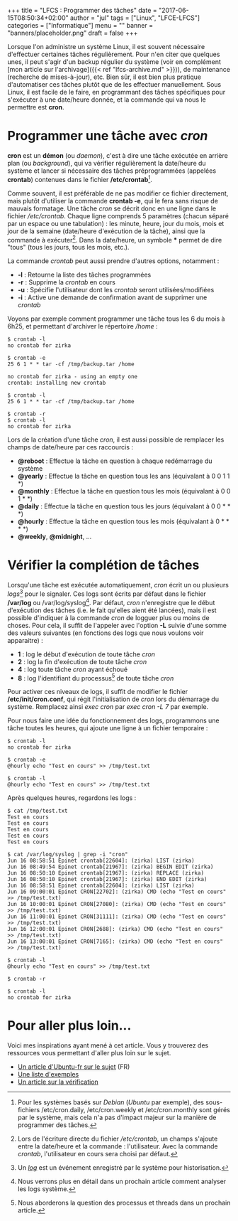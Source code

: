 +++
title      = "LFCS : Programmer des tâches"
date       = "2017-06-15T08:50:34+02:00"
author     = "jul"
tags       = ["Linux", "LFCE-LFCS"]
categories = ["Informatique"]
menu       = ""
banner     = "banners/placeholder.png"
draft      = false
+++

<!-- â ê î ô û -->
<!-- é è ù à -->

Lorsque l'on administre un système Linux, il est souvent nécessaire d'effectuer certaines tâches régulièrement. Pour n'en citer que quelques unes, il peut s'agir d'un backup régulier du système (voir en complément [mon article sur l'archivage]({{< ref "lfcs-archive.md" >}})), de maintenance (recherche de mises-à-jour), etc. Bien sûr, il est bien plus pratique d'automatiser ces tâches plutôt que de les effectuer manuellement. Sous Linux, il est facile de le faire, en programmant des tâches spécifiques pour s'exécuter à une date/heure donnée, et la commande qui va nous le permettre est **cron**.

# Programmer une tâche avec _cron_

**cron** est un **démon** (ou _daemon_), c'est à dire une tâche exécutée en arrière plan (ou _background_), qui va vérifier régulièrement la date/heure du système et lancer si nécessaire des tâches préprogrammées (appelées **crontab**) contenues dans le fichier **/etc/crontab**[^1].

[^1]: Pour les systèmes basés sur _Debian_ (_Ubuntu_ par exemple), des sous-fichiers /etc/cron.daily, /etc/cron.weekly et /etc/cron.monthly sont gérés par le système, mais cela n'a pas d'impact majeur sur la manière de programmer des tâches.

Comme souvent, il est préférable de ne pas modifier ce fichier directement, mais plutôt d'utiliser la commande **crontab -e**, qui le fera sans risque de mauvais formatage. Une tâche _cron_ se décrit donc en une ligne dans le fichier _/etc/crontab_. Chaque ligne comprends 5 paramètres (chacun séparé par un espace ou une tabulation) : les minute, heure, jour du mois, mois et jour de la semaine (date/heure d'exécution de la tâche), ainsi que la commande à exécuter[^2]. Dans la date/heure, un symbole **\*** permet de dire "tous" (tous les jours, tous les mois, etc.).

La commande _crontab_ peut aussi prendre d'autres options, notamment :

- **-l** : Retourne la liste des tâches programmées
- **-r** : Supprime la _crontab_ en cours
- **-u** : Spécifie l'utilisateur dont les _crontab_ seront utilisées/modifiées
- **-i** : Active une demande de confirmation avant de supprimer une _crontab_

[^2]: Lors de l'écriture directe du fichier _/etc/crontab_, un champs s'ajoute entre la date/heure et la commande : l'utilisateur. Avec la commande _crontab_, l'utilisateur en cours sera choisi par défaut.

Voyons par exemple comment programmer une tâche tous les 6 du mois à 6h25, et permettant d'archiver le répertoire _/home_ :

	$ crontab -l
	no crontab for zirka

	$ crontab -e
	25 6 1 * * tar -cf /tmp/backup.tar /home

	no crontab for zirka - using an empty one
	crontab: installing new crontab

	$ crontab -l
	25 6 1 * * tar -cf /tmp/backup.tar /home

	$ crontab -r
	$ crontab -l
	no crontab for zirka

Lors de la création d'une tâche _cron_, il est aussi possible de remplacer les champs de date/heure par ces raccourcis :

- **@reboot** : Effectue la tâche en question à chaque redémarrage du système
- **@yearly** : Effectue la tâche en question tous les ans (équivalant à 0 0 1 1 *)
- **@monthly** : Effectue la tâche en question tous les mois (équivalant à 0 0 1 * *)
- **@daily** : Effectue la tâche en question tous les jours (équivalant à 0 0 * * *)
- **@hourly** : Effectue la tâche en question tous les mois (équivalant à 0 * * * *)
- **@weekly**, **@midnight**, ...

# Vérifier la complétion de tâches

Lorsqu'une tâche est exécutée automatiquement, _cron_ écrit un ou plusieurs _logs_[^3] pour le signaler. Ces logs sont écrits par défaut dans le fichier **/var/log** ou /var/log/syslog[^4]. Par défaut, _cron_ n'enregistre que le début d'exécution des tâches (i.e. le fait qu'elles aient été lancées), mais il est possible d'indiquer à la commande _cron_ de logguer plus ou moins de choses. Pour cela, il suffit de l'appeler avec l'option **-L** suivie d'une somme des valeurs suivantes (en fonctions des logs que nous voulons voir apparaitre) :

[^3]: Un [_log_](https://en.wikipedia.org/wiki/Logfile) est un événement enregistré par le système pour historisation.
[^4]: Nous verrons plus en détail dans un prochain article comment analyser les logs système.

- **1** : log le début d'exécution de toute tâche _cron_
- **2** : log la fin d'exécution de toute tâche _cron_
- **4** : log toute tâche _cron_ ayant échoué
- **8** : log l'identifiant du processus[^5] de toute tâche _cron_

Pour activer ces niveaux de logs, il suffit de modifier le fichier **/etc/init/cron.conf**, qui régit l'initialisation de _cron_ lors du démarrage du système. Remplacez ainsi _exec cron_ par _exec cron -L 7_ par exemple.

[^5]: Nous aborderons la question des processus et threads dans un prochain article.

Pour nous faire une idée du fonctionnement des logs, programmons une tâche toutes les heures, qui ajoute une ligne à un fichier temporaire :

	$ crontab -l
	no crontab for zirka

	$ crontab -e
	@hourly echo "Test en cours" >> /tmp/test.txt

	$ crontab -l
	@hourly echo "Test en cours" >> /tmp/test.txt

Après quelques heures, regardons les logs :

	$ cat /tmp/test.txt
	Test en cours
	Test en cours
	Test en cours
	Test en cours
	Test en cours

	$ cat /var/log/syslog | grep -i "cron"
	Jun 16 08:58:51 Epinet crontab[22604]: (zirka) LIST (zirka)
	Jun 16 08:49:54 Epinet crontab[21967]: (zirka) BEGIN EDIT (zirka)
	Jun 16 08:50:10 Epinet crontab[21967]: (zirka) REPLACE (zirka)
	Jun 16 08:50:10 Epinet crontab[21967]: (zirka) END EDIT (zirka)
	Jun 16 08:58:51 Epinet crontab[22604]: (zirka) LIST (zirka)
	Jun 16 09:00:01 Epinet CRON[22702]: (zirka) CMD (echo "Test en cours" >> /tmp/test.txt)
	Jun 16 10:00:01 Epinet CRON[27080]: (zirka) CMD (echo "Test en cours" >> /tmp/test.txt)
	Jun 16 11:00:01 Epinet CRON[31111]: (zirka) CMD (echo "Test en cours" >> /tmp/test.txt)
	Jun 16 12:00:01 Epinet CRON[2688]: (zirka) CMD (echo "Test en cours" >> /tmp/test.txt)
	Jun 16 13:00:01 Epinet CRON[7165]: (zirka) CMD (echo "Test en cours" >> /tmp/test.txt)

	$ crontab -l
	@hourly echo "Test en cours" >> /tmp/test.txt

	$ crontab -r

	$ crontab -l
	no crontab for zirka


# Pour aller plus loin...

Voici mes inspirations ayant mené à cet article. Vous y trouverez des ressources vous permettant d'aller plus loin sur le sujet.

- [Un article d'Ubuntu-fr sur le sujet](https://doc.ubuntu-fr.org/cron) (FR)
- [Une liste d'exemples](http://www.thegeekstuff.com/2009/06/15-practical-crontab-examples/)
- [Un article sur la vérification](http://bencane.com/2011/11/02/did-my-cronjob-run/)
